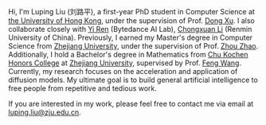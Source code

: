 Hi, I'm Luping Liu (刘路平), a first-year PhD student in Computer Science at [the University of Hong Kong](https://www.hku.hk/), under the supervision of Prof. [Dong Xu](https://www.cs.hku.hk/index.php/people/academic-staff/dongxu). I also collaborate closely with [Yi Ren](https://github.com/RayeRen) (Bytedance AI Lab), [Chongxuan Li](https://zhenxuan00.github.io/) (Renmin University of China). Previously, I earned my Master's degree in Computer Science from [Zhejiang University](https://www.zju.edu.cn/), under the supervision of Prof. [Zhou Zhao](https://person.zju.edu.cn/zhaozhou). Additionally, I hold a Bachelor's degree in Mathematics from [Chu Kochen Honors College](http://ckc.zju.edu.cn/) at [Zhejiang University](https://www.zju.edu.cn/), supervised by Prof. [Feng Wang](https://person.zju.edu.cn/0014136). Currently, my research focuses on the acceleration and application of diffusion models. My ultimate goal is to build general artificial intelligence to free people from repetitive and tedious work. 

If you are interested in my work, please feel free to contact me via email at [luping.liu@zju.edu.cn](mailto:luping.liu@zju.edu.cn).

<!-- I have published 1 First-Author Paper at Top-tier AI conferences (ICLR). -->

